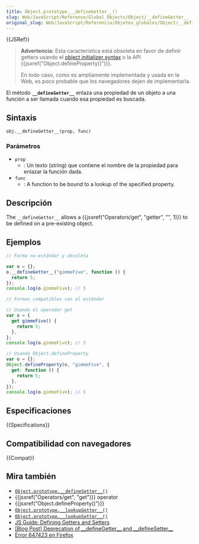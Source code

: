 ```yaml
---
title: Object.prototype.__defineGetter__()
slug: Web/JavaScript/Reference/Global_Objects/Object/__defineGetter__
original_slug: Web/JavaScript/Referencia/Objetos_globales/Object/__defineGetter__
---
```


{{JSRef}}

> **Advertencia:** Esta característica está obsoleta en favor de definir getters usando el [object initializer syntax](/es/docs/Web/JavaScript/Reference/Operators/Object_initializer) o la API {{jsxref("Object.defineProperty()")}}.
>
> En todo caso, como es ampliamente implementada y usada en la Web, es poco probable que los navegadores dejen de implementarla.

El método **`__defineGetter__`** enlaza una propiedad de un objeto a una función a ser llamada cuando esa propiedad es buscada.

## Sintaxis

```
obj.__defineGetter__(prop, func)
```

### Parámetros

- `prop`
  - : Un texto (string) que contiene el nombre de la propiedad para enlazar la función dada.
- `func`
  - : A function to be bound to a lookup of the specified property.

## Descripción

The `__defineGetter__` allows a {{jsxref("Operators/get", "getter", "", 1)}} to be defined on a pre-existing object.

## Ejemplos

```js
// Forma no-estándar y obsoleta

var o = {};
o.__defineGetter__("gimmeFive", function () {
  return 5;
});
console.log(o.gimmeFive); // 5

// Formas compatibles con el estándar

// Usando el operador get
var o = {
  get gimmeFive() {
    return 5;
  },
};
console.log(o.gimmeFive); // 5

// Usando Object.defineProperty
var o = {};
Object.defineProperty(o, "gimmeFive", {
  get: function () {
    return 5;
  },
});
console.log(o.gimmeFive); // 5
```

## Especificaciones

{{Specifications}}

## Compatibilidad con navegadores

{{Compat}}

## Mira también

- [`Object.prototype.__defineSetter__()`](/es/docs/Web/JavaScript/Reference/Global_Objects/Object/__defineSetter__)
- {{jsxref("Operators/get", "get")}} operator
- {{jsxref("Object.defineProperty()")}}
- [`Object.prototype.__lookupGetter__()`](/es/docs/Web/JavaScript/Reference/Global_Objects/Object/__lookupGetter__)
- [`Object.prototype.__lookupSetter__()`](/es/docs/Web/JavaScript/Reference/Global_Objects/Object/__lookupSetter__)
- [JS Guide: Defining Getters and Setters](/es/docs/Web/JavaScript/Guide/Working_with_Objects#Defining_getters_and_setters)
- [\[Blog Post\] Deprecation of \_\_defineGetter\_\_ and \_\_defineSetter\_\_](http://whereswalden.com/2010/04/16/more-spidermonkey-changes-ancient-esoteric-very-rarely-used-syntax-for-creating-getters-and-setters-is-being-removed/)
- [Error 647423 en Firefox](https://bugzil.la/647423)
